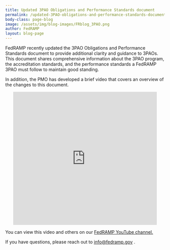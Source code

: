 ```yaml
---
title: Updated 3PAO Obligations and Performance Standards document
permalink: /updated-3PAO-obligations-and-performance-standards-document/
body-class: page-blog
image: /assets/img/blog-images/FRblog_3PAO.png
author: FedRAMP
layout: blog-page
---
```


FedRAMP recently updated the 3PAO Obligations and Performance Standards document to provide additional clarity and guidance to 3PAOs. This document shares comprehensive information about the 3PAO program, the accreditation standards, and the performance standards a FedRAMP 3PAO must follow to maintain good standing. 

In addition, the PMO has developed a brief video that covers an overview of the changes to this document.

<div class="video-responsive">
<iframe width="560" height="420" style="width:  90%; margin-left: 5%;" src="https://www.youtube.com/embed/jeL1PZin3wk" frameborder="0" allow="accelerometer; autoplay; encrypted-media; gyroscope; picture-in-picture" allowfullscreen></iframe>
</div>

You can view this video and others on our <a href="www.youtube.com/fedramp">FedRAMP YouTube channel. </a>

If you have questions, please reach out to <a href="mailto:info@fedramp.gov">info@fedramp.gov </a>.





